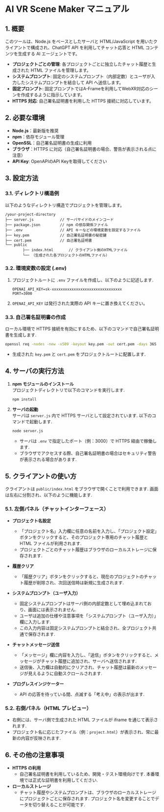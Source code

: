 # AI VR Scene Maker マニュアル

## 1. 概要

このツールは、Node.js をベースとしたサーバと HTML/JavaScript を用いたクライアントで構成され、ChatGPT API を利用してチャット応答と HTML コンテンツを生成する AI エージェントです。  
- **プロジェクトごとの管理**: 各プロジェクトごとに独立したチャット履歴と生成された HTML ファイルを管理します。  
- **システムプロンプト**: 固定のシステムプロンプト（内部定数）とユーザが入力したシステムプロンプトを結合して API へ送信します。  
- **固定プロンプト**: 固定プロンプトではA-Frameを利用してWebXR対応のシーンを作成するように指示しています。
- **HTTPS 対応**: 自己署名証明書を利用した HTTPS 接続に対応しています。  

## 2. 必要な環境

- **Node.js**：最新版を推奨  
- **npm**：依存モジュール管理  
- **OpenSSL**：自己署名証明書の生成に利用  
- **ブラウザ**：HTTPS に対応（自己署名証明書の場合、警告が表示される点に注意）
- **API Key**: OpenAPIのAPI Keyを取得してください

## 3. 設定方法

### 3.1. ディレクトリ構造例

以下のようなディレクトリ構造でプロジェクトを管理します。

```
/your-project-directory
├── server.js            // サーバサイドのメインコード
├── package.json         // npm の依存関係ファイル
├── .env                 // API キーなどの環境変数を設定するファイル
├── key.pem              // 自己署名証明書の秘密鍵
├── cert.pem             // 自己署名証明書
└── public
		├── index.html       // クライアント側のHTMLファイル
		└── （生成された各プロジェクトのHTMLファイル）
```

### 3.2. 環境変数の設定 (.env)

1. プロジェクトルートに `.env` ファイルを作成し、以下のように記述します.
	 ```env
	 OPENAI_API_KEY=sk-xxxxxxxxxxxxxxxxxxxxxxxxxxxxxxxx
	 PORT=3000
	 ```
2. `OPENAI_API_KEY` は発行された実際の API キーに置き換えてください。

### 3.3. 自己署名証明書の作成

ローカル環境で HTTPS 接続を有効にするため、以下のコマンドで自己署名証明書を生成します.
```bash
openssl req -nodes -new -x509 -keyout key.pem -out cert.pem -days 365
```
- 生成された `key.pem` と `cert.pem` をプロジェクトルートに配置します.

## 4. サーバの実行方法

1. **npm モジュールのインストール**  
	 プロジェクトディレクトリで以下のコマンドを実行します.
	 ```bash
	 npm install
	 ```
2. **サーバの起動**  
	 サーバは `server.js` 内で HTTPS サーバとして設定されています. 以下のコマンドで起動します.
	 ```bash
	 node server.js
	 ```
	 - サーバは `.env` で指定したポート（例：3000）で HTTPS 経由で稼働します.  
	 - ブラウザでアクセスする際、自己署名証明書の場合はセキュリティ警告が表示される場合があります.

## 5. クライアントの使い方

クライアントは `public/index.html` をブラウザで開くことで利用できます. 画面は左右に分割され、以下のように機能します.

### 5.1. 左側パネル（チャットインターフェース）

- **プロジェクト名設定**  
	- 「プロジェクト名」入力欄に任意の名前を入力し、「プロジェクト設定」ボタンをクリックすると、そのプロジェクト専用のチャット履歴と HTML ファイルが利用されます.  
	- プロジェクトごとのチャット履歴はブラウザのローカルストレージに保存されます.

- **履歴クリア**  
	- 「履歴クリア」ボタンをクリックすると、現在のプロジェクトのチャット履歴が削除され、次回送信時は新規に生成されます.

- **システムプロンプト（ユーザ入力）**  
	- 固定システムプロンプトはサーバ側の内部定数として埋め込まれており、画面には表示されません.  
	- ユーザは追加の仕様や注意事項を「システムプロンプト（ユーザ入力）」欄に入力します.  
	- この入力内容は固定システムプロンプトと結合され、全プロジェクト共通で保存されます.

- **チャットメッセージ送信**  
	- 「メッセージ」欄に内容を入力し、「送信」ボタンをクリックすると、メッセージがチャット履歴に追加され、サーバへ送信されます.  
	- 送信後、入力欄は自動的にクリアされ、チャット履歴は最新のメッセージが見えるように自動スクロールされます.

- **プログレスインジケーター**  
	- API の応答を待っている間、点滅する「考え中」の表示が出ます.

### 5.2. 右側パネル（HTML プレビュー）

- 右側には、サーバ側で生成された HTML ファイルが iframe を通じて表示されます.  
- プロジェクト名に応じたファイル（例：`project.html`）が表示され、常に最新の内容が反映されます.

## 6. その他の注意事項

- **HTTPS の利用**  
	- 自己署名証明書を利用しているため、開発・テスト環境向けです. 本番環境では正式な証明書を利用してください.
- **ローカルストレージ**  
	- チャット履歴やシステムプロンプトは、ブラウザのローカルストレージにプロジェクトごとに保存されます. プロジェクト名を変更することでデータを切り替えることが可能です.

